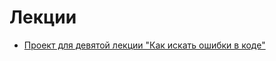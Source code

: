 # Лекции

- [Проект для девятой лекции "Как искать ошибки в коде"](https://github.com/practicum-frontend-ad/lectures/tree/9-lecture-debugging)